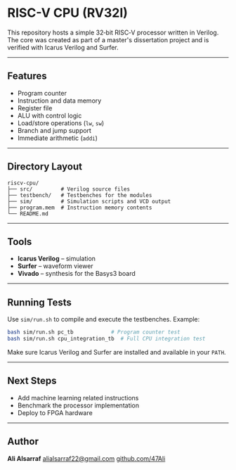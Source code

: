 # RISC-V CPU (RV32I)

This repository hosts a simple 32‑bit RISC‑V processor written in Verilog. The core was created as part of a master's dissertation project and is verified with Icarus Verilog and Surfer.

---

## Features

- Program counter
- Instruction and data memory
- Register file
- ALU with control logic
- Load/store operations (`lw`, `sw`)
- Branch and jump support
- Immediate arithmetic (`addi`)

---

## Directory Layout

```
riscv-cpu/
├── src/         # Verilog source files
├── testbench/   # Testbenches for the modules
├── sim/         # Simulation scripts and VCD output
├── program.mem  # Instruction memory contents
└── README.md
```

---

## Tools

- **Icarus Verilog** – simulation
- **Surfer** – waveform viewer
- **Vivado** – synthesis for the Basys3 board

---

## Running Tests

Use `sim/run.sh` to compile and execute the testbenches. Example:

```bash
bash sim/run.sh pc_tb            # Program counter test
bash sim/run.sh cpu_integration_tb  # Full CPU integration test
```

Make sure Icarus Verilog and Surfer are installed and available in your `PATH`.

---

## Next Steps

- Add machine learning related instructions
- Benchmark the processor implementation
- Deploy to FPGA hardware

---

## Author

**Ali Alsarraf**
[alialsarraf22@gmail.com](mailto:alialsarraf22@gmail.com)
[github.com/47Ali](https://github.com/47Ali)
